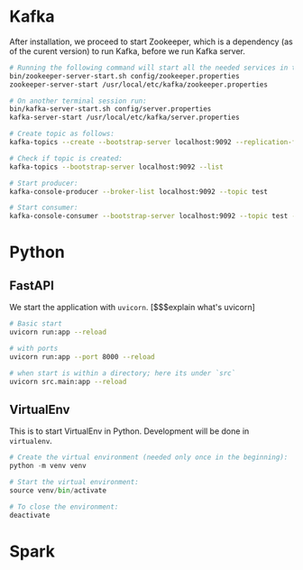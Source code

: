 # Kafka
After installation, we proceed to start Zookeeper, which is a dependency (as of the curent version) to run Kafka, before we run Kafka server.
```sh
# Running the following command will start all the needed services in the correct order, keep it running in the background.
bin/zookeeper-server-start.sh config/zookeeper.properties
zookeeper-server-start /usr/local/etc/kafka/zookeeper.properties

# On another terminal session run:
bin/kafka-server-start.sh config/server.properties
kafka-server-start /usr/local/etc/kafka/server.properties

# Create topic as follows:
kafka-topics --create --bootstrap-server localhost:9092 --replication-factor 1 --partitions 1 --topic test

# Check if topic is created:
kafka-topics --bootstrap-server localhost:9092 --list

# Start producer:
kafka-console-producer --broker-list localhost:9092 --topic test

# Start consumer:
kafka-console-consumer --bootstrap-server localhost:9092 --topic test --from-beginning
```


# Python
## FastAPI
We start the application with `uvicorn`. [$$$explain what's uvicorn]
```sh
# Basic start
uvicorn run:app --reload

# with ports
uvicorn run:app --port 8000 --reload

# when start is within a directory; here its under `src`
uvicorn src.main:app --reload
```

## VirtualEnv
This is to start VirtualEnv in Python. Development will be done in `virtualenv`.
```python
# Create the virtual environment (needed only once in the beginning):
python -m venv venv

# Start the virtual environment:
source venv/bin/activate

# To close the environment:
deactivate
```


# Spark